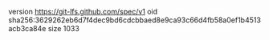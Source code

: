 version https://git-lfs.github.com/spec/v1
oid sha256:3629262eb6d7f4dec9bd6cdcbbaed8e9ca93c66d4fb58a0ef1b4513acb3ca84e
size 1033

